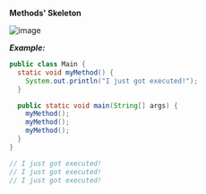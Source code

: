 **Methods' Skeleton**

![image](https://user-images.githubusercontent.com/77439221/215961158-6aa7b626-c94c-4ae2-9bab-c566fc8f3b85.png)

**_Example:_**
````Java 
public class Main {
  static void myMethod() {
    System.out.println("I just got executed!");
  }

  public static void main(String[] args) {
    myMethod();
    myMethod();
    myMethod();
  }
}

// I just got executed!
// I just got executed!
// I just got executed!
````
